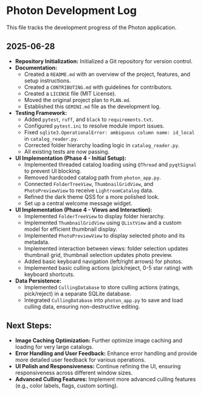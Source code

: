 # Photon Development Log

This file tracks the development progress of the Photon application.

## 2025-06-28

*   **Repository Initialization:** Initialized a Git repository for version control.
*   **Documentation:**
    *   Created a `README.md` with an overview of the project, features, and setup instructions.
    *   Created a `CONTRIBUTING.md` with guidelines for contributors.
    *   Created a `LICENSE` file (MIT License).
    *   Moved the original project plan to `PLAN.md`.
    *   Established this `GEMINI.md` file as the development log.
*   **Testing Framework:**
    *   Added `pytest`, `ruff`, and `black` to `requirements.txt`.
    *   Configured `pytest.ini` to resolve module import issues.
    *   Fixed `sqlite3.OperationalError: ambiguous column name: id_local` in `catalog_reader.py`.
    *   Corrected folder hierarchy loading logic in `catalog_reader.py`.
    *   All existing tests are now passing.
*   **UI Implementation (Phase 4 - Initial Setup):**
    *   Implemented threaded catalog loading using `QThread` and `pyqtSignal` to prevent UI blocking.
    *   Removed hardcoded catalog path from `photon_app.py`.
    *   Connected `FolderTreeView`, `ThumbnailGridView`, and `PhotoPreviewView` to receive `LightroomCatalog` data.
    *   Refined the dark theme QSS for a more polished look.
    *   Set up a central welcome message widget.
*   **UI Implementation (Phase 4 - Views and Interaction):**
    *   Implemented `FolderTreeView` to display folder hierarchy.
    *   Implemented `ThumbnailGridView` using `QListView` and a custom model for efficient thumbnail display.
    *   Implemented `PhotoPreviewView` to display selected photo and its metadata.
    *   Implemented interaction between views: folder selection updates thumbnail grid, thumbnail selection updates photo preview.
    *   Added basic keyboard navigation (left/right arrows) for photos.
    *   Implemented basic culling actions (pick/reject, 0-5 star rating) with keyboard shortcuts.
*   **Data Persistence:**
    *   Implemented `CullingDatabase` to store culling actions (ratings, pick/reject) in a separate SQLite database.
    *   Integrated `CullingDatabase` into `photon_app.py` to save and load culling data, ensuring non-destructive editing.

## Next Steps:

*   **Image Caching Optimization:** Further optimize image caching and loading for very large catalogs.
*   **Error Handling and User Feedback:** Enhance error handling and provide more detailed user feedback for various operations.
*   **UI Polish and Responsiveness:** Continue refining the UI, ensuring responsiveness across different window sizes.
*   **Advanced Culling Features:** Implement more advanced culling features (e.g., color labels, flags, custom sorting).
